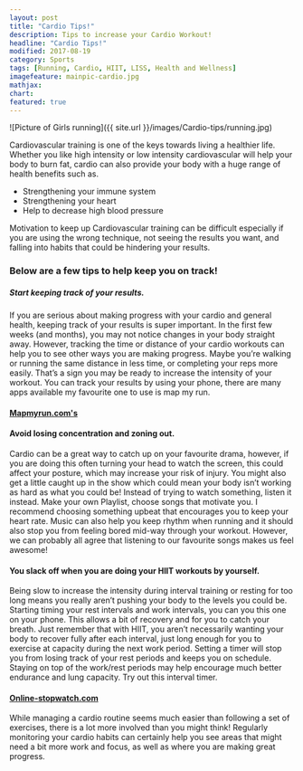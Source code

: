 ```yaml
---
layout: post
title: "Cardio Tips!"
description: Tips to increase your Cardio Workout!
headline: "Cardio Tips!"
modified: 2017-08-19
category: Sports
tags: [Running, Cardio, HIIT, LISS, Health and Wellness]
imagefeature: mainpic-cardio.jpg
mathjax: 
chart:
featured: true
---
```



![Picture of Girls running]({{ site.url }}/images/Cardio-tips/running.jpg)

Cardiovascular training is one of the keys towards living a healthier life. Whether you like high intensity or low intensity cardiovascular will help your body to burn fat, cardio can also provide your body with a huge range of health benefits such as.
 
+	Strengthening your immune system 
+	Strengthening your heart 
+	Help to decrease high blood pressure 

Motivation to keep up Cardiovascular training can be difficult especially if you are using the wrong technique, not seeing the results you want, and falling into habits that could be hindering your results. 

### Below are a few tips to help keep you on track! 

##### Start keeping track of your results. 

If you are serious about making progress with your cardio and general health, keeping track of your results is super important. In the first few weeks (and months), you may not notice changes in your body straight away. However, tracking the time or distance of your cardio workouts can help you to see other ways you are making progress. Maybe you’re walking or running the same distance in less time, or completing your reps more easily. That’s a sign you may be ready to increase the intensity of your workout. 
You can track your results by using your phone, there are many apps available my favourite one to use is map my run. 

####	[Mapmyrun.com's](http://www.mapmyrun.com/nz/) 


#### Avoid losing concentration and zoning out. 
Cardio can be a great way to catch up on your favourite drama, however, if you are doing this often turning your head to watch the screen, this could affect your posture, which may increase your risk of injury. You might also get a little caught up in the show which could mean your body isn’t working as hard as what you could be! 
Instead of trying to watch something, listen it instead. Make your own Playlist, choose songs that motivate you. I recommend choosing something upbeat that encourages you to keep your heart rate. 
Music can also help you keep rhythm when running and it should also stop you from feeling bored mid-way through your workout. However, we can probably all agree that listening to our favourite songs makes us feel awesome! 



#### You slack off when you are doing your HIIT workouts by yourself. 
Being slow to increase the intensity during interval training or resting for too long means you really aren’t pushing your body to the levels you could be. 
Starting timing your rest intervals and work intervals, you can you this one on your phone. 
This allows a bit of recovery and for you to catch your breath. Just remember that with HIIT, you aren’t necessarily wanting your body to recover fully after each interval, just long enough for you to exercise at capacity during the next work period. Setting a timer will stop you from losing track of your rest periods and keeps you on schedule. Staying on top of the work/rest periods may help encourage much better endurance and lung capacity. 
Try out this interval timer.

####	[Online-stopwatch.com](http://www.online-stopwatch.com/interval-timer/)

While managing a cardio routine seems much easier than following a set of exercises, there is a lot more involved than you might think! Regularly monitoring your cardio habits can certainly help you see areas that might need a bit more work and focus, as well as where you are making great progress. 

